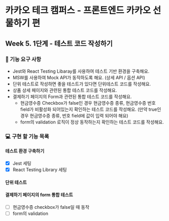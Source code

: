 # 카카오 테크 캠퍼스 - 프론트엔드 카카오 선물하기 편

## Week 5. 1단계 - 테스트 코드 작성하기

### 🚀 기능 요구 사항

- Jest와 React Testing Libaray를 사용하여 테스트 기반 환경을 구축해요.
- MSW를 사용하여 Mock API가 동작하도록 해요. (상세 API / 옵션 API)
- 단위 테스트로 작성하면 좋을 테스트가 있다면 단위테스트 코드를 작성해요.
- 상품 상세 페이지와 관련된 통합 테스트 코드를 작성해요.
- 결제하기 페이지의 Form과 관련된 통합 테스트 코드를 작성해요.
  - 현금영수증 Checkbox가 false인 경우 현금영수증 종류, 현금영수증 번호 field가 비활성화 되어있는지 확인하는 테스트 코드를 작성해요. (만약 true인 경우 현금영수증 종류, 번호 field에 값이 입력 되어야 해요)
  - form의 validation 로직이 정상 동작하는지 확인하는 테스트 코드를 작성해요.

### 💻 구현 할 기능 목록

#### 테스트 환경 구축하기

- [x] Jest 세팅
- [x] React Testing Library 세팅

#### 단위 테스트

#### 결제하기 페이지의 form 통합 테스트

- [ ] 현금영수증 checkbox가 false일 때 동작
- [ ] form의 validation
